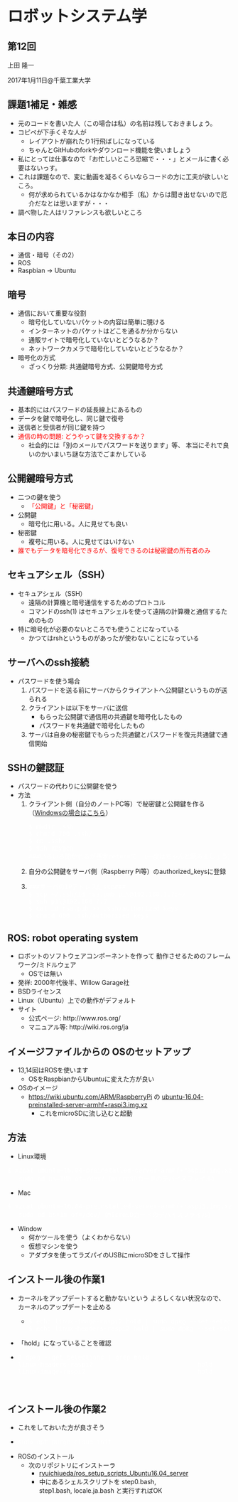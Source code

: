 <h2></h2>
<h1 style="font-size: 250%;">ロボットシステム学</h1>
<h2>第12回</h2>
上田 隆一

2017年1月11日\@千葉工業大学

<!--nextpage-->
<h2>課題1補足・雑感</h2>
<ul>
 	<li>元のコードを書いた人（この場合は私）の名前は残しておきましょう。</li>
 	<li>コピペが下手くそな人が
<ul>
 	<li>レイアウトが崩れたり1行飛ばしになっている</li>
 	<li>ちゃんとGitHubのforkやダウンロード機能を使いましょう</li>
</ul>
</li>
 	<li>私にとっては仕事なので「お忙しいところ恐縮で・・・」とメールに書く必要はないっす。</li>
 	<li>これは課題なので、変に動画を凝るくらいならコードの方に工夫が欲しいところ。
<ul>
 	<li>何が求められているかはなかなか相手（私）からは聞き出せないので厄介だなとは思いますが・・・</li>
</ul>
</li>
 	<li>調べ物した人はリファレンスも欲しいところ</li>
</ul>
<!--nextpage-->
<h2>本日の内容</h2>
<ul>
 	<li>通信・暗号（その2）</li>
 	<li>ROS</li>
 	<li>Raspbian -&gt; Ubuntu</li>
</ul>
<!--nextpage-->
<h2>暗号</h2>
<ul>
 	<li>通信において重要な役割
<ul>
 	<li>暗号化していないパケットの内容は簡単に覗ける</li>
 	<li>インターネットのパケットはどこを通るか分からない</li>
 	<li>通販サイトで暗号化していないとどうなるか？</li>
 	<li>ネットワークカメラで暗号化していないとどうなるか？</li>
</ul>
</li>
 	<li>暗号化の方式
<ul>
 	<li>ざっくり分類: 共通鍵暗号方式、公開鍵暗号方式</li>
</ul>
</li>
</ul>
<!--nextpage-->
<h2>共通鍵暗号方式</h2>
<ul>
 	<li>基本的にはパスワードの延長線上にあるもの</li>
 	<li>データを鍵で暗号化し、同じ鍵で復号</li>
 	<li>送信者と受信者が同じ鍵を持つ</li>
 	<li><span style="color: #ff0000;">通信の時の問題: どうやって鍵を交換するか？</span>
<ul>
 	<li>社会的には「別のメールでパスワードを送ります」等、
本当にそれで良いのかいまいち謎な方法でごまかしている</li>
</ul>
</li>
</ul>
<!--nextpage-->
<h2>公開鍵暗号方式</h2>
<ul>
 	<li>二つの鍵を使う
<ul>
 	<li><span style="color: #ff0000;">「公開鍵」と「秘密鍵」</span></li>
</ul>
</li>
 	<li>公開鍵
<ul>
 	<li>暗号化に用いる。人に見せても良い</li>
</ul>
</li>
 	<li>秘密鍵
<ul>
 	<li>複号に用いる。人に見せてはいけない</li>
</ul>
</li>
 	<li><span style="color: #ff0000;">誰でもデータを暗号化できるが、復号できるのは秘密鍵の所有者のみ</span></li>
</ul>
<!--nextpage-->
<h2>セキュアシェル（SSH）</h2>
<ul>
 	<li>セキュアシェル（SSH）
<ul>
 	<li>遠隔の計算機と暗号通信をするためのプロトコル</li>
 	<li>コマンドのssh(1) はセキュアシェルを使って遠隔の計算機と通信するためのもの</li>
</ul>
</li>
 	<li>特に暗号化が必要のないところでも使うことになっている
<ul>
 	<li>かつてはrshというものがあったが使わないことになっている</li>
</ul>
</li>
</ul>
<!--nextpage-->
<h2>サーバへのssh接続</h2>
<ul>
 	<li>パスワードを使う場合
<ol>
 	<li>パスワードを送る前にサーバからクライアントへ公開鍵というものが送られる</li>
 	<li>クライアントは以下をサーバに送信
<ul>
 	<li>もらった公開鍵で通信用の共通鍵を暗号化したもの</li>
 	<li>パスワードを共通鍵で暗号化したもの</li>
</ul>
</li>
 	<li>サーバは自身の秘密鍵でもらった共通鍵とパスワードを復元共通鍵で通信開始</li>
</ol>
</li>
</ul>
<!--nextpage-->
<h2>SSHの鍵認証</h2>
<ul>
 	<li>パスワードの代わりに公開鍵を使う</li>
 	<li>方法
<ol>
 	<li>クライアント側（自分のノートPC等）で秘密鍵と公開鍵を作る（<a href="http://webkaru.net/linux/tera-term-ssh-login-public-key/">Windowsの場合はこちら</a>）
<pre><span style="color: #ffffff;">$ mkdir .ssh</span>
<span style="color: #ffffff;">$ chmod 700 .ssh/</span>
<span style="color: #ffffff;">$ cd .ssh/</span>
<span style="color: #ffffff;">$ ssh-keygen</span>
<span style="color: #ffffff;">###いろいろ聞かれるが基本returnで</span><span style="color: #ffffff;"> （一度はちゃんと読みましょう）###</span></pre>
</li>
 	<li>自分の公開鍵をサーバ側（Raspberry Pi等）のauthorized_keysに登録</li>
 	<li>
<pre><span style="color: #ffffff;">###サーバのIPアドレスにscp###</span>
<span style="color: #ffffff;">$ scp ~/.ssh/id_rsa.pub pi\@192.168.?.?:~/</span>
<span style="color: #ffffff;">$ ssh pi\@192.168.?.?</span>
<span style="color: #ffffff;">$ cat id_rsa.pub &gt;&gt; .ssh/authorized_keys</span>
<span style="color: #ffffff;">$ chmod 600 .ssh/authorized_keys</span></pre>
</li>
</ol>
</li>
</ul>
<!--nextpage-->
<h2>ROS: robot operating system</h2>
<ul>
 	<li>ロボットのソフトウェアコンポーネントを作って
動作させるためのフレームワーク/ミドルウェア
<ul>
 	<li>OSでは無い</li>
</ul>
</li>
 	<li>発祥: 2000年代後半、Willow Garage社</li>
 	<li>BSDライセンス</li>
 	<li>Linux（Ubuntu）上での動作がデフォルト</li>
 	<li>サイト
<ul>
 	<li>公式ページ: http://www.ros.org/</li>
 	<li>マニュアル等: http://wiki.ros.org/ja</li>
</ul>
</li>
</ul>
<!--nextpage-->
<h2>イメージファイルからの
OSのセットアップ</h2>
<ul>
 	<li>13,14回はROSを使います
<ul>
 	<li>OSをRaspbianからUbuntuに変えた方が良い</li>
</ul>
</li>
 	<li>OSのイメージ
<ul>
 	<li><a href="https://wiki.ubuntu.com/ARM/RaspberryPi">https://wiki.ubuntu.com/ARM/RaspberryPi</a> の
<a class="http" href="http://www.finnie.org/software/raspberrypi/ubuntu-rpi3/ubuntu-16.04-preinstalled-server-armhf+raspi3.img.xz">ubuntu-16.04-preinstalled-server-armhf+raspi3.img.xz</a>
<ul>
 	<li>これをmicroSDに流し込むと起動</li>
</ul>
</li>
</ul>
</li>
</ul>
<!--nextpage-->
<h2>方法</h2>
<ul>
 	<li>Linux環境</li>
</ul>
<pre><span style="color: #ffffff;">$ xzcat ubuntu-16.04-preinstalled-server-armhf+raspi3.img.xz</span>
<span style="color: #ffffff;"> | sudo dd bs=1MB of=/dev/（microSDカードのデバイスファイル）</span></pre>
<ul>
 	<li>Mac</li>
</ul>
<pre><span style="color: #ffffff;">$ xzcat ubuntu-16.04-preinstalled-server-armhf+raspi3.img.xz
 | sudo dd bs=1m of=/dev/（microSDカードのデバイスファイル）</span></pre>
<ul>
 	<li>Window
<ul>
 	<li>何かツールを使う（よくわからない）</li>
 	<li>仮想マシンを使う</li>
 	<li>アダプタを使ってラズパイのUSBにmicroSDをさして操作</li>
</ul>
</li>
</ul>
<!--nextpage-->
<h2>インストール後の作業1</h2>
<ul>
 	<li>カーネルをアップデートすると動かないという
よろしくない状況なので、
カーネルのアップデートを止める
<ul>
 	<li>
<pre class="p1"><span style="color: #ffffff;"><span class="s1">$ echo linux-image-raspi2 hold | sudo dpkg --set-selections</span>
<span class="s1">$ echo linux-headers-raspi2 hold | sudo dpkg --set-selections</span></span></pre>
</li>
</ul>
</li>
 	<li>「hold」になっていることを確認</li>
 	<li>
<pre class="p1"><span style="color: #ffffff;"><span class="s1">$ dpkg --get-selections | grep hold
</span><span class="s1">linux-headers-raspi2<span class="Apple-converted-space">                            </span>hold
</span><span class="s1">linux-image-raspi2<span class="Apple-converted-space">                              </span>hold</span></span></pre>
&nbsp;</li>
</ul>
<!--nextpage-->
<h2>インストール後の作業2</h2>
<ul>
 	<li>これをしておいた方が良さそう</li>
 	<li>
<pre class="p1"><span class="s1" style="color: #ffffff;">sudo apt purge cloud-init</span></pre>
</li>
 	<li>ROSのインストール
<ul>
 	<li>次のリポジトリにインストーラ
<ul>
 	<li><a href="https://github.com/ryuichiueda/ros_setup_scripts_Ubuntu16.04_server" target="_blank">ryuichiueda/ros_setup_scripts_Ubuntu16.04_server</a></li>
 	<li>中にあるシェルスクリプトを
step0.bash, step1.bash, locale.ja.bash
と実行すればOK</li>
</ul>
</li>
</ul>
</li>
</ul>
